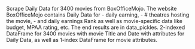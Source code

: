 Scrape Daily Data for 3400 movies from BoxOfficeMojo. 
The website BoxOfficeMojo contains Daily Data for - daily earning, - # theatres hosting the movie, - and daily earnings Rank as well as movie-specific data like budget, MPAA rating, etc.
The end results are in data_pickles. 2-indexed DataFrame for 3400 movies with movie Title and Date with attributes for Daily Data, as well as 1-index DataFrame for movie attributes.
